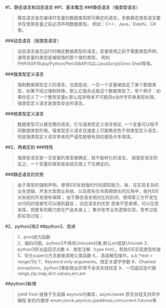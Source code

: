 #1、静态语言和动态语言
##1、基本概念
###静态语言（强类型语言）
>静态语言是在编译时变量的数据类型即可确定的语言，多数静态类型语言要求在使用变量之前必须声明数据类型。 
例如：C++、Java、Delphi、C#等。

###动态语言（弱类型语言）
>动态语言是在运行时确定数据类型的语言。变量使用之前不需要类型声明，通常变量的类型是被赋值的那个值的类型。 
例如PHP/ASP/Ruby/Python/Perl/ABAP/SQL/JavaScript/Unix Shell等等。

###强类型定义语言
>强制数据类型定义的语言。也就是说，一旦一个变量被指定了某个数据类型，如果不经过强制转换，那么它就永远是这个数据类型了。举个例子：如果你定义了一个整型变量a,那么程序根本不可能将a当作字符串类型处理。强类型定义语言是类型安全的语言。

###弱类型定义语言
>数据类型可以被忽略的语言。它与强类型定义语言相反, 一个变量可以赋不同数据类型的值。强类型定义语言在速度上可能略逊色于弱类型定义语言，但是强类型定义语言带来的严谨性能够有效的避免许多错误。

##2、两者区别
###特性
>强类型语言是一旦变量的类型被确定，就不能转化的语言。 
弱类型语言则反之，一个变量的类型是由其应用上下文确定的。

###静态语言的优势
>由于类型的强制声明，使得IDE有很强的代码感知能力，故，在实现复杂的业务逻辑、开发大型商业系统、以及那些生命周期很长的应用中，依托IDE对系统的开发很有保障；
由于静态语言相对比较封闭，使得第三方开发包对代码的侵害性可以降到最低；
动态语言的优势
思维不受束缚，可以任意发挥，把更多的精力放在产品本身上；
集中思考业务逻辑实现，思考过程即实现过程；  

#2、python2和3
##python3、改进
>1、print成为函数  
2、编码问题。python3不再有Unicode对象,默认str就是Unicode 
3、python3除法返回浮点数
4、类型注解（type hint）。帮助IDE实现类型检查
5、优化super()方法直接调用父类函数
6,、高级解包操作。a,b,*rest = range(10)
7、Keyword only arguments。限定关键字参数
8、Chained exceptions。python3重新跑出异常不会丢失栈信息
9、一切返回迭代器 range,zip,map,dict.values,ect.are 

##python3新增
>yield from 链接子生成器
asyncio内置库，async/await 原生协程支持异步编程
新的内置库 enum,mock,asyncio,ipaddress,concurrent.futures等